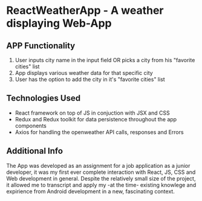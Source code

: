 # ReactWeatherApp - A weather displaying Web-App


## APP Functionality 
1. User inputs city name in the input field OR picks a city from his "favorite cities" list 
2. App displays various weather data for that specific city
3. User has the option to add the city in it's "favorite cities" list

## Technologies Used
- React framework on top of JS in conjuction with JSX and CSS
- Redux and Redux toolkit for data persistence throughout the app components
- Axios for handling the openweather API calls, responses and Errors

## Additional Info
 The App was developed as an assignment for a job application as a junior developer, it was my first ever complete interaction with React, JS, CSS and Web development in general. Despite the relatively small size of the project, it allowed me to transcript and apply my -at the time- existing knowlege and expirience from Android development in a new, fascinating context.
